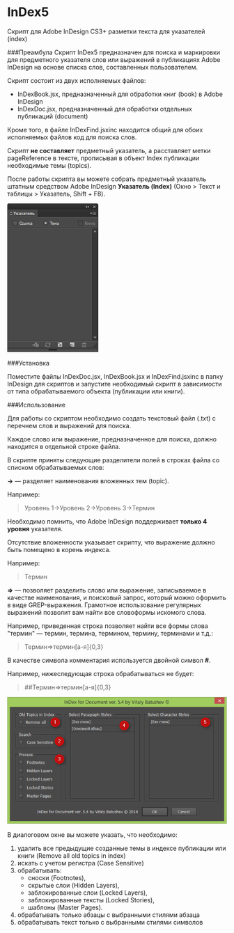 InDex5
======

Скрипт для Adobe InDesign CS3+ разметки текста для указателей (index)

###Преамбула
Скрипт InDex5 предназначен для поиска и маркировки для предметного указателя слов или выражений в публикациях Adobe InDesign на основе списка слов, составленных пользователем.

Скрипт состоит из двух исполняемых файлов:
- InDexBook.jsx, предназначенный для обработки книг (book) в Adobe InDesign
- InDexDoc.jsx, предназначенный для обработки отдельных публикаций (document)

Кроме того, в файле InDexFind.jsxinc находится общий для обоих исполняемых файлов код для поиска слов.

Скрипт **не составляет** предметный указатель, а расставляет метки pageReference в тексте, прописывая в объект Index публикации необходимые темы (topics).

После работы скрипта вы можете собрать предметный указатель штатным средством Adobe InDesign **Указатель (Index)** (Окно > Текст и таблицы > Указатель, Shift + F8).

![Панель Указатель](https://raw.githubusercontent.com/vbatushev/InDex5/master/images/index_panel.png)

###Установка

Поместите файлы InDexDoc.jsx, InDexBook.jsx и InDexFind.jsxinc в папку InDesign для скриптов и запустите необходимый скрипт в зависимости от типа обрабатываемого объекта (публикации или книги).

###Использование

Для работы со скриптом необходимо создать текстовый файл (.txt) с перечнем слов и выражений для поиска.

Каждое слово или выражение, предназначенное для поиска, должно находится в отдельной строке файла.

В скрипте приняты следующие разделители полей в строках файла со списком обрабатываемых слов:

**->** — разделяет наименования вложенных тем (topic).

Например:
> Уровень 1->Уровень 2->Уровень 3->Термин

Необходимо помнить, что Adobe InDesign поддерживает **только 4 уровня** указателя.

Отсутствие вложенности указывает скрипту, что выражение должно быть помещено в корень индекса.

Например:
> Термин

**=>** — позволяет разделить слово или выражение, записываемое в качестве наименования, и поисковый запрос, который можно оформить в виде GREP-выражения. Грамотное использование регулярных выражений позволит вам найти все словоформы искомого слова.

Например, приведенная строка позволяет найти все формы слова "термин" — термин, термина, термином, термину, терминами и т.д.:
> Термин=>термин[а-я]{0,3}

В качестве символа комментария используется двойной символ **#**.

Например, нижеследующая строка обрабатываться не будет:
> \#\#Термин=>термин[а-я]{0,3}

![Диалоговое окно скрипт InDexDoc.jsx](https://raw.githubusercontent.com/vbatushev/InDex5/master/images/index_dialog.png)

В диалоговом окне вы можете указать, что необходимо:

1. удалить все предыдущие созданные темы в индексе публикации или книги (Remove all old topics in index)
2. искать с учетом регистра  (Case Sensitive)
3. обрабатывать:
	- сноски (Footnotes),
	- скрытые слои (Hidden Layers),
	- заблокированные слои (Locked Layers),
	- заблокированные тексты (Locked Stories),
	- шаблоны (Master Pages).
4. обрабатывать только абзацы с выбранными стилями абзаца
5. обрабатывать текст только с выбранными стилями символов


